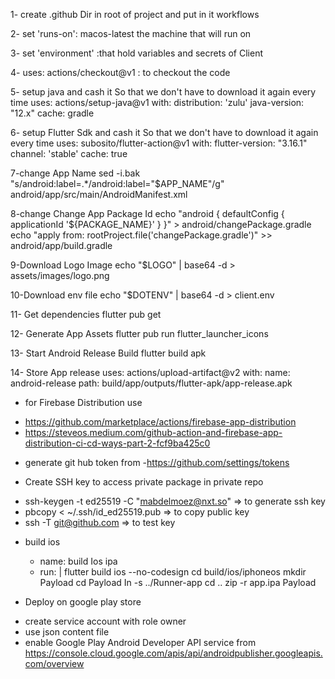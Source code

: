 
1- create .github Dir in root of project and put in it workflows

2- set 'runs-on': macos-latest the machine that will run on

3- set 'environment' :that hold variables and secrets of Client

4- uses: actions/checkout@v1 : to checkout the code 

5- setup java and cash it So that we don't have to download it again every time
uses: actions/setup-java@v1
with:
  distribution: 'zulu'
  java-version: "12.x"
  cache: gradle

6- setup Flutter Sdk and cash it So that we don't have to download it again every time
uses: subosito/flutter-action@v1
with:
  flutter-version: "3.16.1"
  channel: 'stable'
  cache: true

7-change App Name
sed -i.bak "s/android:label=.*/android:label=\"$APP_NAME\"/g" android/app/src/main/AndroidManifest.xml

8-change Change App Package Id
echo "android {  defaultConfig { applicationId '${PACKAGE_NAME}' }  }" > android/changePackage.gradle
echo "apply from: rootProject.file('changePackage.gradle')" >> android/app/build.gradle

9-Download Logo Image
echo "$LOGO" | base64 -d > assets/images/logo.png

10-Download env file
echo "$DOTENV" | base64 -d > client.env

11- Get dependencies
flutter pub get

12- Generate App Assets
flutter pub run flutter_launcher_icons

13- Start Android Release Build
flutter build apk

14- Store App release
uses: actions/upload-artifact@v2
with:
  name: android-release
  path: build/app/outputs/flutter-apk/app-release.apk


* for Firebase Distribution use 
- https://github.com/marketplace/actions/firebase-app-distribution
- https://steveos.medium.com/github-action-and-firebase-app-distribution-ci-cd-ways-part-2-fcf9ba425c0

* generate git hub token from 
-https://github.com/settings/tokens

* Create SSH key to access private package in private repo 
- ssh-keygen -t ed25519 -C "mabdelmoez@nxt.so" => to generate ssh key
- pbcopy < ~/.ssh/id_ed25519.pub => to copy public key 
- ssh -T git@github.com  => to test key


* build ios
  - name: build Ios ipa
  - run: |
  flutter build ios --no-codesign
  cd build/ios/iphoneos
  mkdir Payload
  cd Payload
  In -s ../Runner-app
  cd ..
  zip -r app.ipa Payload


* Deploy on google play store 
- create service account with role owner 
- use json content file
- enable Google Play Android Developer API service from  https://console.cloud.google.com/apis/api/androidpublisher.googleapis.com/overview

